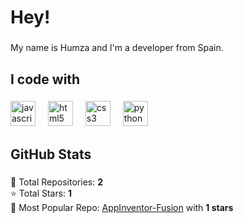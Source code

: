 <h1 align="left">Hey!</h1>

###

<p align="left">My name is Humza and I'm a developer from Spain.</p>

###

<h2 align="left">I code with</h2>

###

<div align="left">
  <img src="https://cdn.jsdelivr.net/gh/devicons/devicon/icons/javascript/javascript-original.svg" height="40" alt="javascript logo" />
  <img width="12" />
  <img src="https://cdn.jsdelivr.net/gh/devicons/devicon/icons/html5/html5-original.svg" height="40" alt="html5 logo" />
  <img width="12" />
  <img src="https://cdn.jsdelivr.net/gh/devicons/devicon/icons/css3/css3-original.svg" height="40" alt="css3 logo" />
  <img width="12" />
  <img src="https://cdn.jsdelivr.net/gh/devicons/devicon/icons/python/python-original.svg" height="40" alt="python logo" />
</div>

###

<h2 align="left">GitHub Stats</h2>

###

<p align="left">
  🔹 Total Repositories: <b>2</b> <br>
  ⭐ Total Stars: <b>1</b> <br>
  🚀 Most Popular Repo: <a href="https://github.com/SirHumza/AppInventor-Fusion">AppInventor-Fusion</a> with <b>1 stars</b>
</p>
